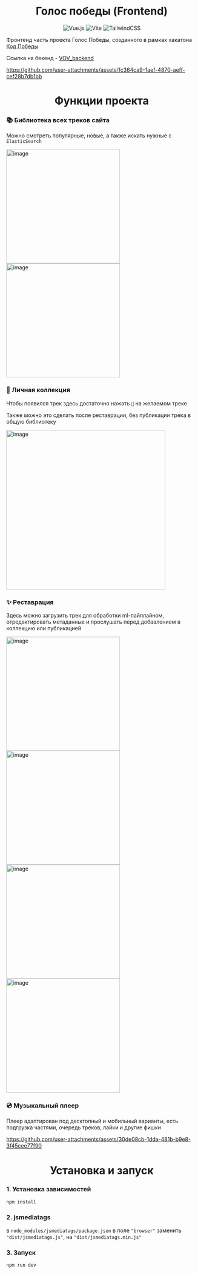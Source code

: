 <h1 align="center">Голос победы (Frontend)</h1>
<div align="center">

![Vue.js](https://img.shields.io/badge/vuejs-%2335495e.svg?style=for-the-badge&logo=vuedotjs&logoColor=%234FC08D) ![Vite](https://img.shields.io/badge/vite-%23646CFF.svg?style=for-the-badge&logo=vite&logoColor=white) ![TailwindCSS](https://img.shields.io/badge/tailwindcss-%2338B2AC.svg?style=for-the-badge&logo=tailwind-css&logoColor=white)
</div>

Фронтенд часть проекта Голос Победы, созданного в рамках хакатона [Код Победы](https://www.mirea.ru/news/podvedeny-itogi-studencheskogo-khakatona-kod-pobedy/)

Ссылка на бекенд - [VOV_backend](https://github.com/SKUFF-CULTURE/VOV_backend)

https://github.com/user-attachments/assets/fc364ca9-1aef-4870-aeff-cef28b7db1bb

<h1 align="center">Функции проекта</h1>

### 📚 Библиотека всех треков сайта
Можно смотреть популярные, новые, а также искать нужные с `ElasticSearch`

<img height="300" alt="image" src="https://github.com/user-attachments/assets/c7bfca01-3076-4e2a-89f5-16051089e32e" />
<img height="300" alt="image" src="https://github.com/user-attachments/assets/0d078ebe-a9da-415d-8143-5e52bb5a55c0" />

### 💜 Личная коллекция

Чтобы появился трек здесь достаточно нажать `💜` на желаемом треке

Также можно это сделать после реставрации, без публикации трека в общую библиотеку

<img height="420" alt="image" src="https://github.com/user-attachments/assets/7a7f7267-3168-4894-b337-e2cc0c17d77c" />

### ✨ Реставрация 
Здесь можно загрузить трек для обработки ml-пайплайном, отредактировать метаданные и прослушать перед добавлением в коллекцию или публикацией

<img height="300" alt="image" src="https://github.com/user-attachments/assets/fa2753fd-e651-45f6-b434-6d7c6bcf1dcb" />
<img height="300" alt="image" src="https://github.com/user-attachments/assets/b2eb39aa-f08d-44b1-84e7-139849c91fa7" />

<img height="300"  alt="image" src="https://github.com/user-attachments/assets/c1396df2-cf0e-4440-a60b-3491fd047b37" />
<img height="300"  alt="image" src="https://github.com/user-attachments/assets/6851807c-f3eb-40a9-8bad-43bf2d4d9868" />

### 💿 Музыкальный плеер
Плеер адаптирован под десктопный и мобильный варианты, есть подгрузка частями, очередь треков, лайки и другие фишки

https://github.com/user-attachments/assets/30de08cb-1dda-481b-b9e8-3f45cee77f90

<h1 align="center">Установка и запуск</h1>

### 1. Установка зависимостей
```
npm install
```
### 2. jsmediatags
в `node_modules/jsmediatags/package.json` в поле `"browser"` заменить `"dist/jsmediatags.js"`, на `"dist/jsmediatags.min.js"`

### 3. Запуск
```
npm run dev
```
